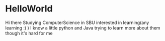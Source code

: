 # HelloWorld
Hi there
Studying ComputerScience in SBU 
interested in learning(any learning :) )
I know a little python and Java
trying to learn more about them though it's hard for me
